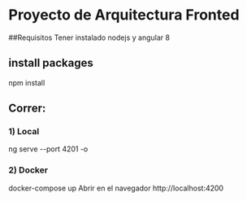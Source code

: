 # Proyecto de Arquitectura Fronted
##Requisitos
Tener instalado nodejs y angular 8 
## install packages
npm install
## Correr:
### 1) Local 
ng serve --port 4201 -o
### 2) Docker
docker-compose up 
Abrir en el navegador http://localhost:4200
